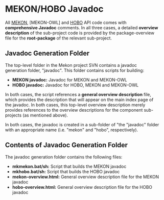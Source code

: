 # MEKON/HOBO Javadoc #

All [MEKON](MEKON.md), [MEKON-OWL] and [HOBO](HOBO.md) API code comes with **comprehensive Javadoc** comments. In all three cases, a detailed **overview description** of the sub-project code is provided by the package-overview file for the **root-package** of the relevant sub-project.

## Javadoc Generation Folder ##

The top-level folder in the Mekon project SVN contains a javadoc generation folder, "javadoc". This folder contains scripts for building:

  * **MEKON javadoc:** Javadoc for MEKON and MEKON-OWL
  * **HOBO javadoc:** Javadoc for HOBO, MEKON and MEKON-OWL

In both cases, the script references a **general overview description** file, which provides the description that will appear on the main index page of the javadoc. In both cases, this top-level overview description merely provides references to the overview descriptions for the component sub-projects (as mentioned above).

In both cases, the javadoc is created in a sub-folder of "the "javadoc" folder with an appropriate name (i.e. "mekon" and "hobo", respectively).

## Contents of Javadoc Generation Folder ##

The javadoc generation folder contains the following files:

  * **mkmekon.bat/sh:** Script that builds the MEKON javadoc
  * **mkhobo.bat/sh:** Script that builds the HOBO javadoc
  * **mekon-overview.html:** General overview description file for the MEKON javadoc
  * **hobo-overview.html:** General overview description file for the HOBO javadoc